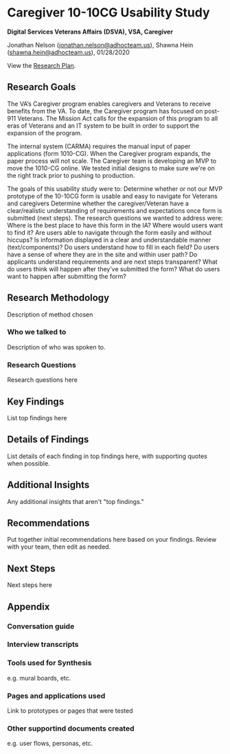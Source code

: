 # Caregiver 10-10CG Usability Study
**Digital Services Veterans Affairs (DSVA), VSA, Caregiver**<br>

Jonathan Nelson (jonathan.nelson@adhocteam.us), Shawna Hein (shawna.hein@adhocteam.us), 01/28/2020

View the [Research Plan](https://github.com/department-of-veterans-affairs/va.gov-team/blob/master/products/caregivers/1010cg-mvp/usability-testing-jan2020/research-plan.md).
## Research Goals 

The VA’s Caregiver program enables caregivers and Veterans to receive benefits from the VA. To date, the Caregiver program has focused on post-911 Veterans. The Mission Act calls for the expansion of this program to all eras of Veterans and an IT system to be built in order to support the expansion of the program.

The internal system (CARMA) requires the manual input of paper applications (form 1010-CG). When the Caregiver program expands, the paper process will not scale.
The Caregiver team is developing an MVP to move the 1010-CG online. We tested initial designs to make sure we're on the right track prior to pushing to production.

The goals of this usability study were to:
Determine whether or not our MVP prototype of the 10-10CG form is usable and easy to navigate for Veterans and caregivers
Determine whether the caregiver/Veteran have a clear/realistic understanding of requirements and expectations once form is submitted (next steps).
The research questions we wanted to address were:
Where is the best place to have this form in the IA? Where would users want to find it?
Are users able to navigate through the form easily and without hiccups?
Is information displayed in a clear and understandable manner (text/components)?
Do users understand how to fill in each field?
Do users have a sense of where they are in the site and within user path?
Do applicants understand requirements and are next steps transparent?
What do users think will happen after they’ve submitted the form?
What do users want to happen after submitting the form?

## Research Methodology 

Description of method chosen

### Who we talked to

Description of who was spoken to.

### Research Questions

Research questions here

## Key Findings
List top findings here

## Details of Findings
List details of each finding in top findings here, with supporting quotes when possible.

## Additional Insights
Any additional insights that aren't "top findings."

## Recommendations
Put together initial recommendations here based on your findings. Review with your team, then edit as needed.

## Next Steps
Next steps here

## Appendix
### Conversation guide

### Interview transcripts

### Tools used for Synthesis
e.g. mural boards, etc.  

### Pages and applications used
Link to prototypes or pages that were tested

### Other supportind documents created
e.g. user flows, personas, etc.
